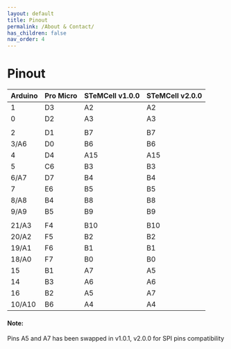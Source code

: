 ```yaml
---
layout: default
title: Pinout
permalink: /About & Contact/
has_children: false
nav_order: 4
---
```


# Pinout

| Arduino | Pro Micro | STeMCell v1.0.0 | STeMCell v2.0.0 |
|---------|-----------|-----------------|-----------------|
| 1       | D3        | A2              | A2              |
| 0       | D2        | A3              | A3              |
|         |           |                 |                 |
| 2       | D1        | B7              | B7              |
| 3/A6    | D0        | B6              | B6              |
| 4       | D4        | A15             | A15             |
| 5       | C6        | B3              | B3              |
| 6/A7    | D7        | B4              | B4              |
| 7       | E6        | B5              | B5              |
| 8/A8    | B4        | B8              | B8              |
| 9/A9    | B5        | B9              | B9              |
|         |           |                 |                 |
| 21/A3   | F4        | B10             | B10             |
| 20/A2   | F5        | B2              | B2              |
| 19/A1   | F6        | B1              | B1              |
| 18/A0   | F7        | B0              | B0              |
| 15      | B1        | A7              | A5              |
| 14      | B3        | A6              | A6              |
| 16      | B2        | A5              | A7              |
| 10/A10  | B6        | A4              | A4              |


#### Note:
Pins A5 and A7 has been swapped in v1.0.1, v2.0.0 for SPI pins compatibility
